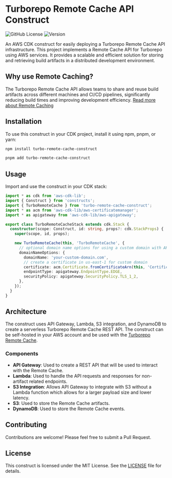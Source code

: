 # Turborepo Remote Cache API Construct

![GitHub License](https://img.shields.io/github/license/aryasaatvik/turbo-remote-cache-aws)
![Version](https://img.shields.io/badge/version-0.1.2-blue)

An AWS CDK construct for easily deploying a Turborepo Remote Cache API infrastructure. This project implements a Remote Cache API for Turborepo using AWS services. It provides a scalable and efficient solution for storing and retrieving build artifacts in a distributed development environment.

## Why use Remote Caching?

The Turborepo Remote Cache API allows teams to share and reuse build artifacts across different machines and CI/CD pipelines, significantly reducing build times and improving development efficiency. [Read more about Remote Caching](https://turbo.build/repo/docs/core-concepts/remote-caching)

## Installation

To use this construct in your CDK project, install it using npm, pnpm, or yarn:

```bash
npm install turbo-remote-cache-construct
```

```bash
pnpm add turbo-remote-cache-construct
```

## Usage

Import and use the construct in your CDK stack:

```typescript
import * as cdk from 'aws-cdk-lib';
import { Construct } from 'constructs';
import { TurboRemoteCache } from 'turbo-remote-cache-construct';
import * as acm from 'aws-cdk-lib/aws-certificatemanager';
import * as apigateway from 'aws-cdk-lib/aws-apigateway';

export class TurboRemoteCacheStack extends cdk.Stack {
  constructor(scope: Construct, id: string, props?: cdk.StackProps) {
    super(scope, id, props);

    new TurboRemoteCache(this, 'TurboRemoteCache', {
      // optional domain name options for using a custom domain with API Gateway
      domainNameOptions: {
        domainName: 'your-custom-domain.com',
        // create a certificate in us-east-1 for custom domain
        certificate: acm.Certificate.fromCertificateArn(this, 'Certificate', 'YOUR_CERTIFICATE_ARN'),
        endpointType: apigateway.EndpointType.EDGE,
        securityPolicy: apigateway.SecurityPolicy.TLS_1_2,
      },
    });
  }
}
```

## Architecture

The construct uses API Gateway, Lambda, S3 integration, and DynamoDB to create a serverless Turborepo Remote Cache REST API. The construct can be self-hosted in your AWS account and be used with the [Turborepo Remote Cache](https://turbo.build/repo/docs/core-concepts/remote-caching#self-hosting).

### Components

- **API Gateway**: Used to create a REST API that will be used to interact with the Remote Cache.
- **Lambda**: Used to handle the API requests and responses for non-artifact related endpoints.
- **S3 Integration**: Allows API Gateway to integrate with S3 without a Lambda function which allows for a larger payload size and lower latency.
- **S3**: Used to store the Remote Cache artifacts.
- **DynamoDB**: Used to store the Remote Cache events.

## Contributing

Contributions are welcome! Please feel free to submit a Pull Request.

## License

This construct is licensed under the MIT License. See the [LICENSE](./LICENSE) file for details.
